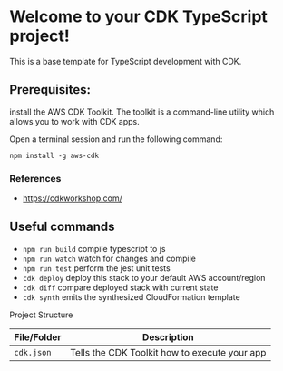 # Welcome to your CDK TypeScript project!

This is a base template for TypeScript development with CDK.

## Prerequisites:

install the AWS CDK Toolkit. The toolkit is a command-line utility which allows you to work with CDK apps.

Open a terminal session and run the following command:

```
npm install -g aws-cdk
```

### References

- https://cdkworkshop.com/

## Useful commands

- `npm run build` compile typescript to js
- `npm run watch` watch for changes and compile
- `npm run test` perform the jest unit tests
- `cdk deploy` deploy this stack to your default AWS account/region
- `cdk diff` compare deployed stack with current state
- `cdk synth` emits the synthesized CloudFormation template

Project Structure

| File/Folder | Description                                   |
| ----------- | --------------------------------------------- |
| `cdk.json`  | Tells the CDK Toolkit how to execute your app |
